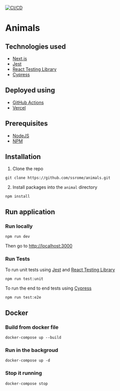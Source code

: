 [![CI/CD](https://github.com/ssrome/animals/actions/workflows/deploy-to-vercel.yaml/badge.svg?branch=main)](https://github.com/ssrome/animals/actions/workflows/deploy-to-vercel.yaml)

# Animals

## Technologies used

- [Next.js](https://nextjs.org/)
- [Jest](https://jestjs.io/)
- [React Testing Library](https://testing-library.com/docs/react-testing-library/intro/)
- [Cypress](https://www.cypress.io/)

## Deployed using

- [GitHub Actions](https://github.com/features/actions)
- [Vercel](https://vercel.com/)

## Prerequisites

- [NodeJS](https://nodejs.org/en/)
- [NPM](https://docs.npmjs.com/downloading-and-installing-node-js-and-npm)

## Installation

1. Clone the repo

```
git clone https://github.com/ssrome/animals.git
```

2. Install packages into the `animal` directory

```
npm install
```

## Run application

### Run locally

```
npm run dev
```

Then go to [http://localhost:3000](http://localhost:3000)

### Run Tests

To run unit tests using [Jest](https://jestjs.io/) and [React Testing Library](https://testing-library.com/docs/react-testing-library/intro/)

```
npm run test:unit
```

To run the end to end tests using [Cypress](https://www.cypress.io/)

```
npm run test:e2e
```


## Docker

### Build from docker file
```
docker-compose up --build
```

### Run in the backgroud
```
docker-compose up -d
```

### Stop it running

```
docker-compose stop
```
